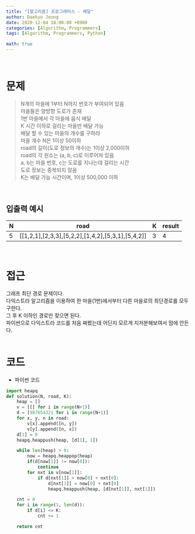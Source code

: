 ```yaml
---
title: "[알고리즘] 프로그래머스 - 배달"
author: Daekyo Jeong
date: 2020-12-04 18:00:00 +0900
categories: [Algorithm, Programmers]
tags: [Algorithm, Programmers, Python]

math: true
---
```



<br/>

# **문제**


> N개의 마을에 1부터 N까지 번호가 부여되어 있음   
> 마을들은 양방향 도로가 존재    
> 1번 마을에서 각 마을에 음식 배달    
> K 시간 이하로 걸리는 마을만 배달 가능    
> 배달 할 수 있는 마을의 개수를 구하라       
> 마을 개수 N은 1이상 50이하             
> road의 길이(도로 정보의 개수)는 1이상 2,000이하   
> road의 각 원소는 (a, b, c)로 이루어져 있음    
> a, b는 마을 번호, c는 도로를 지나는데 걸리는 시간       
> 도로 정보는 중복되지 않음     
> K는 배달 가능 시간이며, 1이상 500,000 이하    

<br/>

## **입출력 예시**

| N | road | K |result |    
|---|---------------------------------------------------|---|-------|   
| 5 | [[1,2,1],[2,3,3],[5,2,2],[1,4,2],[5,3,1],[5,4,2]] | 3 | 4     |   

<br/>

# **접근**

그래프 최단 경로 문제이다.    
다익스트라 알고리즘을 이용하여 한 마을(1번)에서부터 다른 마을로의 최단경로를 모두 구한다.    
그 후 K 이하인 경로만 찾으면 된다.    
파이썬으로 다익스트라 코드를 처음 짜봤는데 어딘지 모르게 지저분해보여서 맘에 안든다.    
<br/>

# **코드**

- 파이썬 코드   

```py
import heapq
def solution(N, road, K):
    heap = []
    v = [[] for i in range(N+1)]
    d = [987654321 for i in range(N+1)]
    for x, y, n in road:
        v[x].append([n, y])
        v[y].append([n, x])
    d[1] = 0
    heapq.heappush(heap, [d[1], 1])

    while len(heap) > 0:
        now = heapq.heappop(heap)
        if(d[now[1]] != now[0]):
            continue
        for nxt in v[now[1]]:
            if d[nxt[1]] > now[0] + nxt[0]:
                d[nxt[1]] = now[0] + nxt[0]
                heapq.heappush(heap, [d[nxt[1]], nxt[1]])

    cnt = 0
    for i in range(1, len(d)):
        if d[i] <= K:
            cnt += 1

    return cnt
```

<br/>

